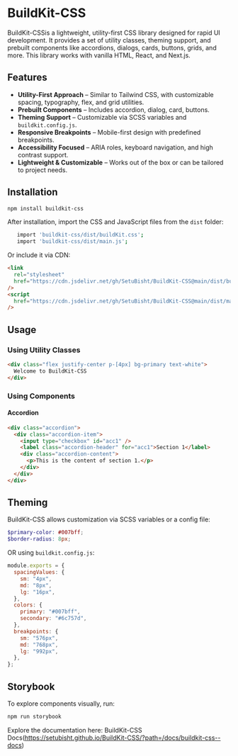 # BuildKit-CSS

BuildKit-CSSis a lightweight, utility-first CSS library designed for rapid UI development. It provides a set of utility classes, theming support, and prebuilt components like accordions, dialogs, cards, buttons, grids, and more. This library works with vanilla HTML, React, and Next.js.

## Features

- **Utility-First Approach** – Similar to Tailwind CSS, with customizable spacing, typography, flex, and grid utilities.
- **Prebuilt Components** – Includes accordion, dialog, card, buttons.
- **Theming Support** – Customizable via SCSS variables and `buildkit.config.js`.
- **Responsive Breakpoints** – Mobile-first design with predefined breakpoints.
- **Accessibility Focused** – ARIA roles, keyboard navigation, and high contrast support.
- **Lightweight & Customizable** – Works out of the box or can be tailored to project needs.

## Installation

```sh
npm install buildkit-css
```

After installation, import the CSS and JavaScript files from the <code>dist</code> folder:</p>

```sh
   import 'buildkit-css/dist/buildKit.css';
   import 'buildkit-css/dist/main.js';
```

Or include it via CDN:

```html
<link
  rel="stylesheet"
  href="https://cdn.jsdelivr.net/gh/SetuBisht/BuildKit-CSS@main/dist/buildKit.css"
/>
<script
  href="https://cdn.jsdelivr.net/gh/SetuBisht/BuildKit-CSS@main/dist/main.js"
/>
```

## Usage

### Using Utility Classes

```html
<div class="flex justify-center p-[4px] bg-primary text-white">
  Welcome to BuildKit-CSS
</div>
```

### Using Components

#### Accordion

```html
<div class="accordion">
  <div class="accordion-item">
    <input type="checkbox" id="acc1" />
    <label class="accordion-header" for="acc1">Section 1</label>
    <div class="accordion-content">
      <p>This is the content of section 1.</p>
    </div>
  </div>
</div>
```

## Theming

BuildKit-CSS allows customization via SCSS variables or a config file:

```scss
$primary-color: #007bff;
$border-radius: 8px;
```

OR using `buildkit.config.js`:

```js
module.exports = {
  spacingValues: {
    sm: "4px",
    md: "8px",
    lg: "16px",
  },
  colors: {
    primary: "#007bff",
    secondary: "#6c757d",
  },
  breakpoints: {
    sm: "576px",
    md: "768px",
    lg: "992px",
  },
};
```

## Storybook

To explore components visually, run:

```sh
npm run storybook
```

Explore the documentation here: BuildKit-CSS Docs(https://setubisht.github.io/BuildKit-CSS/?path=/docs/buildkit-css--docs)
